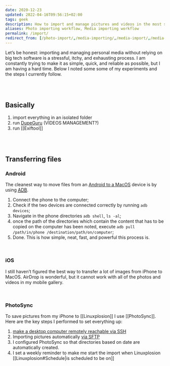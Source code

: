 ```yaml
---
date: 2020-12-23
updated: 2022-04-16T09:56:15+02:00
tags: geek
description: How to import and manage pictures and videos in the most seamless way possible
aliases: Photo importing workflow, Media importing workflow
permalink: /import/
redirect_from: [/photo-import/,/media-importing/,/media-import/,/media-importing-workflow/,/importing-workflow/]
---
```

Let’s be honest: importing and managing personal media without relying on big tech software is a stressful, itchy, and exhausting process. I am constantly trying to make it as simple, quick, and reliable as possible, but I am having a hard time. Below I noted some some of my experiments and the steps I currently follow.

<br>
<br>

## Basically

1. import everything in an isolated folder
1. run [DupeGuru](https://dupeguru.voltaicideas.net 'DupeGuru official website') (VIDEOS MANAGEMENT?)
1. run [[Exiftool]]

<br>
<br>

## Transferring files

### Android

The cleanest way to move files from an <u>Android to a MacOS</u> device is by using [<abbr title='Android Debug Bridge'>ADB</abbr>](http://developer.android.com/tools/help/adb.html).

1. Connect the phone to the computer;
1. Check if the two devices are connected correctly by running `adb devices`;
1. Navigate in the phone directories `adb shell`, `ls -al`;
1. once the path of the directories which contain the content that has to be copied on the computer has been noted, execute `adb pull /path/in/phone /destination/path/on/computer`;
6. Done. This is how simple, neat, fast, and powerful this process is.

<br>

### iOS

I still haven’t figured the best way to transfer a lot of images from iPhone to MacOS. AirDrop is wonderful, but it cannot work with all of the photos and videos in my mobile gallery.

<br>

### PhotoSync

To save pictures from my iPhone to [[Linuxplosion]] I use [[PhotoSync]]. Here are the key steps I performed to set everything up:

1. [make a desktop computer remotely reachable via SSH](https://dev.to/zduey/how-to-set-up-an-ssh-server-on-a-home-computer 'How to Set up an SSH Server on a Home Computer - DEV')
1. Importing pictures automatically [via SFTP](https://www.photosync-app.com/support/basics/answers/how-to-transfer-to-a-linux-device.html 'How to transfer to a Linux device? - PhotoSync')
1. I configured PhotoSync so that directories based on date are automatically created.
1. I set a weekly reminder to make me start the import when Linuxplosion [[Linuxplosion#Schedule|is scheduled to be on]]